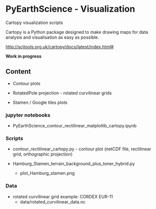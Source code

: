 # PyEarthScience - Visualization
Cartopy visualization scripts

Cartopy is a Python package designed to make drawing maps for data 
analysis and visualisation as easy as possible.

http://scitools.org.uk/cartopy/docs/latest/index.html#

**Work in progress**


## Content

 - Contour plots
 
 - RotatedPole projection - rotated curvilinear grids

 - Stamen / Google tiles plots


### jupyter notebooks

 - PyEarthScience_contour_rectilinear_matplotlib_cartopy.ipynb


### Scripts

 - contour_rectilinear_cartopy.py  -  contour plot (netCDF file, rectilinear grid, orthographic projection)

 - Hamburg_Stamen_terrain_background_plus_toner_hybrid.py
   + plot_Hamburg_stamen.png


### Data

 - rotated curvilinear grid example: CORDEX EUR-11
   + data/rotated_curvilinear_data.nc
 
